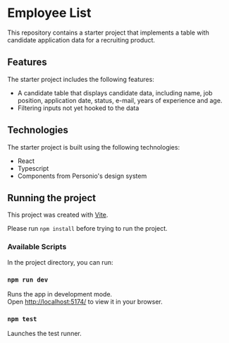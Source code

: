 # Employee List
This repository contains a starter project that implements a table with candidate application data for a recruiting product.

## Features
The starter project includes the following features:

- A candidate table that displays candidate data, including name, job position, application date, status, e-mail, years of experience and age.
- Filtering inputs not yet hooked to the data

## Technologies
The starter project is built using the following technologies:
- React
- Typescript
- Components from Personio's design system

## Running the project

This project was created with [Vite](https://vitejs.dev/guide/).

Please run `npm install` before trying to run the project.

### Available Scripts

In the project directory, you can run:

### `npm run dev`

Runs the app in development mode.\
Open [http://localhost:5174/](http://localhost:5174/) to view it in your browser.

### `npm test`

Launches the test runner.

